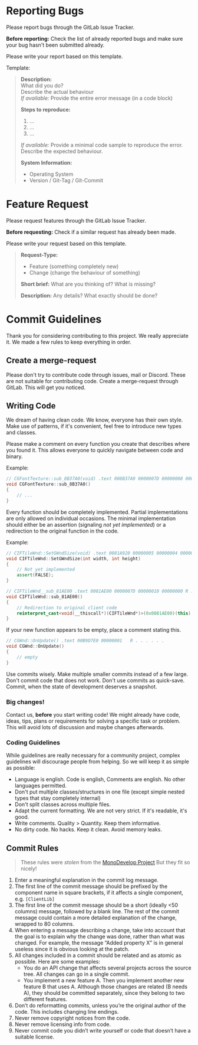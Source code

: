 # Reporting Bugs
Please report bugs through the GitLab Issue Tracker.

**Before reporting:** Check the list of already reported bugs and make sure your bug hasn't been submitted already.

Please write your report based on this template.

Template:
> **Description:**  
> What did you do?  
> Describe the actual behaviour  
> *If available:* Provide the entire error message (in a code block)  
>
> **Steps to reproduce:**
>
> 1. ...
> 2. ...
> 3. ...
> 
> *If available:* Provide a minimal code sample to reproduce the error.   
> Describe the expected behaviour.  
>
> **System Information:**
> * Operating System
> * Version / Git-Tag / Git-Commit



# Feature Request

Please request features through the GitLab Issue Tracker.

**Before requesting:** Check if a similar request has already been made.

Please write your request based on this template.

> **Request-Type:** 
> * Feature (something completely new)
> * Change (change the behaviour of something)
> 
> **Short brief:** 
> What are you thinking of? What is missing?
>
> **Description:**
> Any details? What exactly should be done?
>


# Commit Guidelines 

Thank you for considering contributing to this project. We really appreciate it. We made a few rules to keep 
everything in order.

## Create a merge-request

Please don't try to contribute code through issues, mail or Discord. These are not suitable for contributing code.
Create a merge-request through GitLab. This will get you noticed.

## Writing Code

We dream of having clean code. We know, everyone has their own style. Make use of patterns, if it's convenient, 
feel free to introduce new types and classes.

Please make a comment on every function you create that describes where you found it. This allows everyone to quickly navigate between code and binary.

Example:

```cpp
// CGFontTexture::sub_8B37A0(void) .text 008B37A0 0000007D 00000008 00000000 R . . . . . .
void CGFontTexture::sub_8B37A0()
{
	// ...
}
```

Every function should be completely implemented. Partial implementations are only allowed on individual occasions. The minimal implementation should either be an assertion (signaling *not yet implemented*) or a redirection to the original function in the code.

Example:

```cpp
// CIFTileWnd::SetGWndSize(void) .text 0081A920 00000005 00000004 00000000 R . . . . . .
void CIFTileWnd::SetGWndSize(int width, int height)
{
    // Not yet implemented
	assert(FALSE); 
}
```

```cpp
// CIFTileWnd__sub_81AE00 .text 0081AE00 0000007D 00000010 00000000 R . . . . . .
void CIFTileWnd::sub_81AE00()
{
	// Redirection to original client code
	reinterpret_cast<void(__thiscall*)(CIFTileWnd*)>(0x0081AE00)(this);
}
```

If your new function appears to be empty, place a comment stating this.

```cpp
// CGWnd::OnUpdate() .text 00B9D7E0 00000001   R . . . . . .
void CGWnd::OnUpdate()
{
	// empty
}
```

Use commits wisely. Make multiple smaller commits instead of a few large. Don't commit code that does not work. Don't 
use commits as quick-save. Commit, when the state of development deserves a snapshot.

### Big changes!

Contact us, **before** you start writing code! We might already have code, ideas, tips, plans or requirements for 
solving a specific task or problem. This will avoid lots of discussion and maybe changes afterwards.

### Coding Guidelines

While guidelines are really necessary for a community project, complex guidelines will discourage people from 
helping. So we will keep it as simple as possible:

* Language is english. Code is english, Comments are english. No other languages permitted.
* Don't put multiple classes/structures in one file (except simple nested types that stay completely internal)
* Don't split classes across multiple files.
* Adapt the current formatting. We are not very strict. If it's readable, it's good.
* Write comments. Quality > Quantity. Keep them informative.
* No dirty code. No hacks. Keep it clean. Avoid memory leaks.

## Commit Rules

> These rules were *stolen* from the [MonoDevelop Project](http://www.monodevelop.com/developers/)
> But they fit so nicely!

1. Enter a meaningful explanation in the commit log message.
2. The first line of the commit message should be prefixed by the component name in square brackets, if it affects a single component, e.g. `[ClientLib]`
3. The first line of the commit message should be a short (ideally <50 columns) message, followed by a blank line. The rest of the commit message could contain a more detailed explanation of the change, wrapped to 80 columns.
4. When entering a message describing a change, take into account that the goal is to explain why the change was done, rather than what was changed. For example, the message “Added property X” is in general useless since it is obvious looking at the patch.
5. All changes included in a commit should be related and as atomic as possible. Here are some examples:
    * You do an API change that affects several projects across the source tree. All changes can go in a single commit.
    * You implement a new feature A. Then you implement another new feature B that uses A. Although those changes are related (B needs A), they should be committed separately, since they belong to two different features.
6. Don’t do reformatting commits, unless you’re the original author of the code. This includes changing line endings.
7. Never remove copyright notices from the code.
8. Never remove licensing info from code.
9. Never commit code you didn’t write yourself or code that doesn’t have a suitable license.
